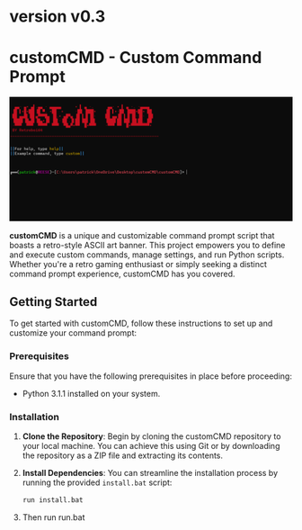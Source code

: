 # version v0.3

# customCMD - Custom Command Prompt 

![customCMD Banner](img/image_2023-10-22_121439345.png)

**customCMD** is a unique and customizable command prompt script that boasts a retro-style ASCII art banner. This project empowers you to define and execute custom commands, manage settings, and run Python scripts. Whether you're a retro gaming enthusiast or simply seeking a distinct command prompt experience, customCMD has you covered.

## Getting Started

To get started with customCMD, follow these instructions to set up and customize your command prompt:

### Prerequisites

Ensure that you have the following prerequisites in place before proceeding:

- Python 3.1.1 installed on your system.

### Installation

1. **Clone the Repository**: Begin by cloning the customCMD repository to your local machine. You can achieve this using Git or by downloading the repository as a ZIP file and extracting its contents.

2. **Install Dependencies**: You can streamline the installation process by running the provided `install.bat` script:
   ```sh
   run install.bat
3. Then run run.bat
